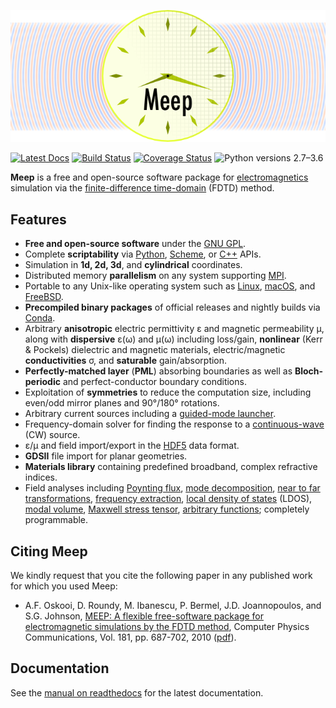 ![](doc/docs/images/Meep-banner.png)

[![Latest Docs](https://readthedocs.org/projects/meep/badge/?version=latest)](http://meep.readthedocs.io/en/latest/)
[![Build Status](https://travis-ci.org/NanoComp/meep.svg?branch=master)](https://travis-ci.org/NanoComp/meep)
[![Coverage Status](https://coveralls.io/repos/github/stevengj/meep/badge.svg?branch=master)](https://coveralls.io/github/stevengj/meep?branch=master)
![Python versions 2.7–3.6](https://img.shields.io/badge/python-2.7%2C%203.4%2C%203.5%2C%203.6-brightgreen.svg)

**Meep** is a free and open-source software package for [electromagnetics](https://en.wikipedia.org/wiki/Electromagnetism) simulation via the [finite-difference time-domain](https://en.wikipedia.org/wiki/Finite-difference_time-domain_method) (FDTD) method.

## Features

-   **Free and open-source software** under the [GNU GPL](https://en.wikipedia.org/wiki/GNU_General_Public_License).
-   Complete **scriptability** via [Python](https://meep.readthedocs.io/en/latest/Python_Tutorials/Basics/), [Scheme](https://meep.readthedocs.io/en/latest/Scheme_Tutorials/Basics), or [C++](https://meep.readthedocs.io/en/master/C++_Tutorial/) APIs.
-   Simulation in **1d, 2d, 3d**, and **cylindrical** coordinates.
-   Distributed memory **parallelism** on any system supporting [MPI](https://en.wikipedia.org/wiki/MPI).
-   Portable to any Unix-like operating system such as [Linux](https://en.wikipedia.org/wiki/Linux), [macOS](https://en.wikipedia.org/wiki/macOS), and [FreeBSD](https://en.wikipedia.org/wiki/FreeBSD).
-   **Precompiled binary packages** of official releases and nightly builds via [Conda](https://meep.readthedocs.io/en/latest/Installation/#conda-packages).
-   Arbitrary **anisotropic** electric permittivity ε and magnetic permeability μ, along with **dispersive** ε(ω) and μ(ω) including loss/gain, **nonlinear** (Kerr & Pockels) dielectric and magnetic materials, electric/magnetic **conductivities** σ, and **saturable** gain/absorption.
-   **Perfectly-matched layer** (**PML**) absorbing boundaries as well as **Bloch-periodic** and perfect-conductor boundary conditions.
-   Exploitation of **symmetries** to reduce the computation size, including even/odd mirror planes and 90°/180° rotations.
-   Arbitrary current sources including a [guided-mode launcher](https://meep.readthedocs.io/en/latest/Python_Tutorials/Eigenmode_Source/).
-   Frequency-domain solver for finding the response to a [continuous-wave](https://en.wikipedia.org/wiki/Continuous_wave) (CW) source.
-   ε/μ and field import/export in the [HDF5](https://en.wikipedia.org/wiki/HDF5) data format.
-   **GDSII** file import for planar geometries.
-   **Materials library** containing predefined broadband, complex refractive indices.
-   Field analyses including [Poynting flux](https://meep.readthedocs.io/en/latest/Python_Tutorials/Basics/#transmittance-spectrum-of-a-waveguide-bend), [mode decomposition](https://meep.readthedocs.io/en/latest/Python_Tutorials/Mode_Decomposition/), [near to far transformations](https://meep.readthedocs.io/en/latest/Python_Tutorials/Near_to_Far_Field_Spectra/), [frequency extraction](https://meep.readthedocs.io/en/latest/Python_Tutorials/Basics/#modes-of-a-ring-resonator), [local density of states](https://meep.readthedocs.io/en/latest/Python_Tutorials/Local_Density_of_States/) (LDOS), [modal volume](https://meep.readthedocs.io/en/latest/Python_User_Interface/#field-computations), [Maxwell stress tensor](https://meep.readthedocs.io/en/latest/Python_Tutorials/Optical_Forces/), [arbitrary functions](https://meep.readthedocs.io/en/latest/Field_Functions/); completely programmable.

## Citing Meep

We kindly request that you cite the following paper in any published work for which you used Meep:

- A.F. Oskooi, D. Roundy, M. Ibanescu, P. Bermel, J.D. Joannopoulos, and S.G. Johnson, [MEEP: A flexible free-software package for electromagnetic simulations by the FDTD method](http://dx.doi.org/doi:10.1016/j.cpc.2009.11.008), Computer Physics Communications, Vol. 181, pp. 687-702, 2010 ([pdf](http://ab-initio.mit.edu/~oskooi/papers/Oskooi10.pdf)).


## Documentation

See the [manual on readthedocs](https://meep.readthedocs.io/en/latest) for the latest documentation.


